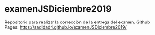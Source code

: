 # examenJSDiciembre2019
Repositorio para realizar la corrección de la entrega del examen.
Github Pages: https://sadidadri.github.io/examenJSDiciembre2019/
